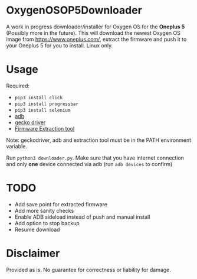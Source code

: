 # OxygenOSOP5Downloader
A work in progress downloader/installer for Oxygen OS for the **Oneplus 5** (Possibly more in the future). This will download the newest Oxygen OS image from https://www.oneplus.com/, extract the firmware and push it to your Oneplus 5 for you to install.
Linux only.
# Usage
Required:
* `pip3 install click`
* `pip3 install progressbar`
* `pip3 install selenium`
* [adb](https://developer.android.com/studio/command-line/adb)
* [gecko driver](https://github.com/mozilla/geckodriver)  
* [Firmware Extraction tool](https://github.com/tyxeron/Oneplus5FirmwareExtractor)

Note: geckodriver, adb and extraction tool must be in the PATH environment variable.

Run `python3 downloader.py`. Make sure that you have internet connection and only **one** device connected via adb (run `adb devices` to confirm)
# TODO
* Add save point for extracted firmware
* Add more sanity checks
* Enable ADB sideload instead of push and manual install
* Add option to stop backup
* Resume download

# Disclaimer
Provided as is. No guarantee for correctness or liability for damage.
